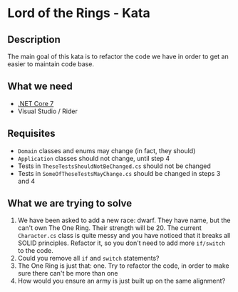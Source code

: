 # Lord of the Rings - Kata

## Description

The main goal of this kata is to refactor the code we have in order to get an easier to maintain code base.

## What we need

- [.NET Core 7](https://dotnet.microsoft.com/en-us/download/dotnet/7.0)
- Visual Studio / Rider

## Requisites

- `Domain` classes and enums may change (in fact, they should)
- `Application` classes should not change, until step 4
- Tests in `TheseTestsShouldNotBeChanged.cs` should not be changed
- Tests in `SomeOfTheseTestsMayChange.cs` should be changed in steps 3 and 4

## What we are trying to solve

1. We have been asked to add a new race: dwarf. They have name, but the can't own The One Ring. Their strength will be 20. The current `Character.cs` class is quite messy and you have noticed that it breaks all SOLID principles. Refactor it, so you don't need to add more `if/switch` to the code.
2. Could you remove all `if` and `switch` statements?
3. The One Ring is just that: one. Try to refactor the code, in order to make sure there can't be more than one
4. How would you ensure an army is just built up on the same alignment?
